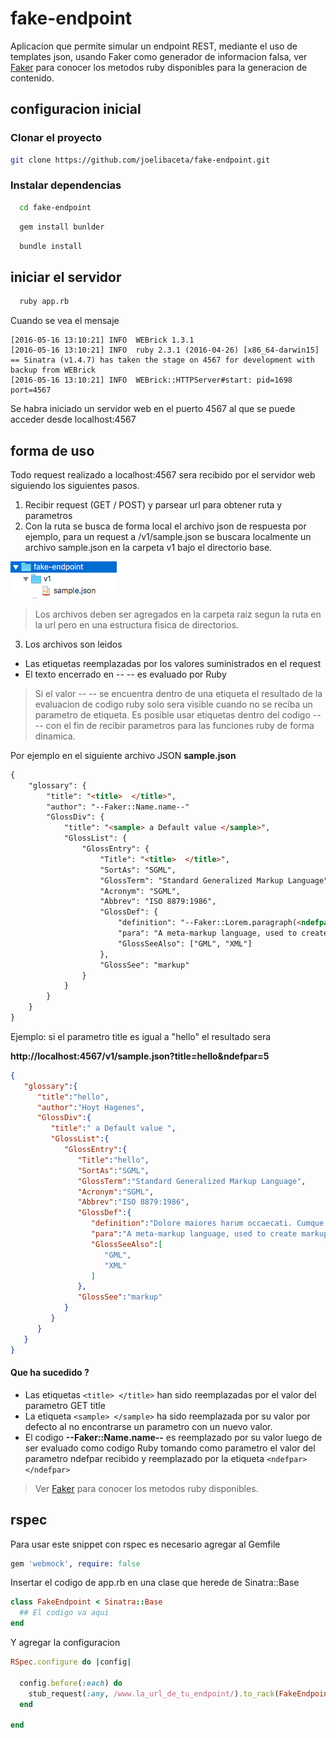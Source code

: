 # fake-endpoint
Aplicacion que permite simular un endpoint REST, mediante el uso de templates json, usando Faker como generador de informacion falsa, ver [Faker](https://github.com/stympy/faker) para conocer los metodos ruby disponibles para la generacion de contenido.


## configuracion inicial

### Clonar el proyecto

```bash
git clone https://github.com/joelibaceta/fake-endpoint.git
```

### Instalar dependencias

```bash
  cd fake-endpoint
```
```bash
  gem install bunlder
```
```bash
  bundle install
```
## iniciar el servidor

```bash
  ruby app.rb
```
Cuando se vea el mensaje 

```
[2016-05-16 13:10:21] INFO  WEBrick 1.3.1
[2016-05-16 13:10:21] INFO  ruby 2.3.1 (2016-04-26) [x86_64-darwin15]
== Sinatra (v1.4.7) has taken the stage on 4567 for development with backup from WEBrick
[2016-05-16 13:10:21] INFO  WEBrick::HTTPServer#start: pid=1698 port=4567
```

Se habra iniciado un servidor web en el puerto 4567 al que se puede acceder desde localhost:4567


## forma de uso 

Todo request realizado a localhost:4567 sera recibido por el servidor web siguiendo los siguientes pasos.

1. Recibir request (GET / POST) y parsear url para obtener ruta y parametros 
2. Con la ruta se busca de forma local el archivo json de respuesta por ejemplo, para un request a /v1/sample.json se buscara localmente un archivo sample.json en la carpeta v1 bajo el directorio base.

  ![GitHub Logo](/doc/json_dir.png) 

  
  > Los archivos deben ser agregados en la carpeta raiz segun la ruta en la url pero en una estructura fisica de directorios.

3. Los archivos son leidos
  - Las etiquetas reemplazadas por los valores suministrados en el request
  - El texto encerrado en -- -- es evaluado por Ruby
   

  > Si el valor -- -- se encuentra dentro de una etiqueta el resultado de la evaluacion de codigo ruby solo sera visible cuando no se reciba un parametro de etiqueta.
  > Es posible usar etiquetas dentro del codigo -- -- con el fin de recibir parametros para las funciones ruby de forma dinamica. 
  
  Por ejemplo en el siguiente archivo JSON  **sample.json**

  ```html
  {
      "glossary": {
          "title": "<title>  </title>",
          "author": "--Faker::Name.name--"
          "GlossDiv": {
              "title": "<sample> a Default value </sample>",
              "GlossList": {
                  "GlossEntry": {
                      "Title": "<title>  </title>",
                      "SortAs": "SGML",
                      "GlossTerm": "Standard Generalized Markup Language",
                      "Acronym": "SGML",
                      "Abbrev": "ISO 8879:1986",
                      "GlossDef": {
                          "definition": "--Faker::Lorem.paragraph(<ndefpar>2</ndefpar>)--"
                          "para": "A meta-markup language, used to create markup languages such as DocBook.",
                          "GlossSeeAlso": ["GML", "XML"]
                      },
                      "GlossSee": "markup"
                  }
              }
          }
      }
  }
  ```

 
  
  Ejemplo: si el parametro title es igual a "hello" el resultado sera

  **http://localhost:4567/v1/sample.json?title=hello&ndefpar=5**

  ```json
  {  
     "glossary":{  
        "title":"hello",
        "author":"Hoyt Hagenes",
        "GlossDiv":{  
           "title":" a Default value ",
           "GlossList":{  
              "GlossEntry":{  
                 "Title":"hello",
                 "SortAs":"SGML",
                 "GlossTerm":"Standard Generalized Markup Language",
                 "Acronym":"SGML",
                 "Abbrev":"ISO 8879:1986",
                 "GlossDef":{  
                    "definition":"Dolore maiores harum occaecati. Cumque consequatur dolor. Et doloribus et rerum. Soluta tempore voluptas quisquam explicabo deserunt enim architecto. Exercitationem aliquid doloremque est voluptates. Officiis totam sit sunt quis corrupti hic ea.",
                    "para":"A meta-markup language, used to create markup languages such as DocBook.",
                    "GlossSeeAlso":[  
                       "GML",
                       "XML"
                    ]
                 },
                 "GlossSee":"markup"
              }
           }
        }
     }
  }
  ```

#### Que ha sucedido ?

- Las etiquetas `<title> </title>` han sido reemplazadas por el valor del parametro GET title
- La etiqueta `<sample> </sample>` ha sido reemplazada por su valor por defecto al no encontrarse un parametro con un nuevo valor.
- El codigo **--Faker::Name.name--** es reemplazado por su valor luego de ser evaluado como codigo Ruby tomando como parametro el valor del parametro ndefpar recibido y reemplazado por la etiqueta `<ndefpar></ndefpar>`

> Ver [Faker](https://github.com/stympy/faker) para conocer los metodos ruby disponibles.

 
## rspec

Para usar este snippet con rspec es necesario agregar al Gemfile

```ruby
gem 'webmock', require: false
```

Insertar el codigo de app.rb en una clase que herede de Sinatra::Base

```ruby
class FakeEndpoint < Sinatra::Base
  ## El codigo va aqui
end
```
  
Y agregar la configuracion 

```ruby
RSpec.configure do |config| 

  config.before(:each) do
    stub_request(:any, /www.la_url_de_tu_endpoint/).to_rack(FakeEndpoint)
  end

end
```
